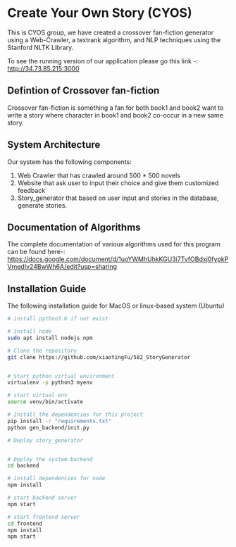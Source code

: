 # Create Your Own Story (CYOS)

This is CYOS group, we have created a crossover fan-fiction generator using a Web-Crawler, a textrank algorithm, and NLP techniques using the Stanford NLTK Library.

To see the running version of our application please go this link -: http://34.73.85.215:3000

## Defintion of Crossover fan-fiction
Crossover fan-fiction is something a fan for both book1 and book2 want to write a story where 
character in book1 and book2 co-occur in a new same story.

## System Architecture
Our system has the following components:
1. Web Crawler that has crawled around 500 * 500 novels
2. Website that ask user to input their choice and give them customized feedback
3. Story_generator that based on user input and stories in the database, generate stories.

## Documentation of Algorithms
The complete documentation of various algorithms used for this program can be found here-:
https://docs.google.com/document/d/1uoYWMhUhkKGU3i7TvfOBdxj0fypkPVmedIv24BwWh6A/edit?usp=sharing

## Installation Guide
The following installation guide for MacOS or linux-based system (Ubuntu)
```bash
# install python3.6 if not exist

# install node
sudo apt install nodejs npm

# Clone the repository
git clone https://github.com/xiaotingFu/582_StoryGenerator


# Start python virtual environment
virtualenv -p python3 myenv

# start virtual env
source venv/bin/activate

# Install the dependencies for this project
pip install -r "requirements.txt"
python gen_backend/init.py

# Deploy story_generator


# Deploy the system backend
cd backend

# install dependencies for node
npm install

# start backend server
npm start

# start frontend server
cd frontend
npm install
npm start

```
